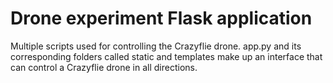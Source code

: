 # Drone experiment Flask application

Multiple scripts used for controlling the Crazyflie drone. app.py and its corresponding folders called static and templates make up an interface that can control a Crazyflie drone in all directions. 
